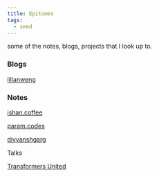 ```yaml
---
title: Epitomes
tags:
  - seed
---
```

some of the notes, blogs, projects that I look up to.
### Blogs

[lilianweng](https://lilianweng.github.io/)

### Notes

[ishan.coffee](https://www.ishan.coffee/)

[param.codes](https://notes.param.codes/)

[divyanshgarg](https://divyanshgarg.com/)

Talks

[Transformers United](https://www.youtube.com/watch?v=ylEk1TE1uBo)







